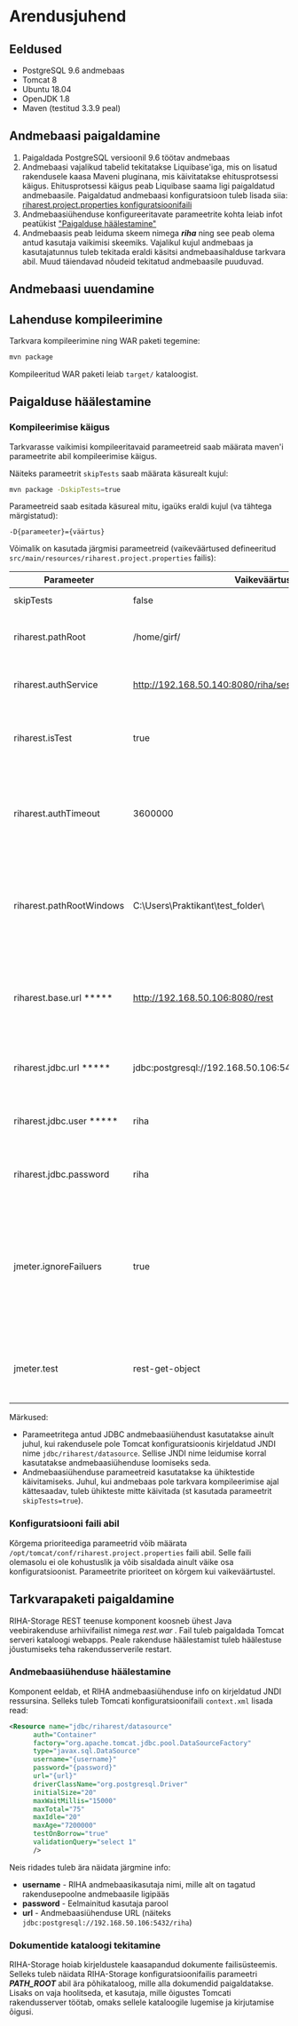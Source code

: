 # Arendusjuhend

## Eeldused

- PostgreSQL 9.6 andmebaas
- Tomcat 8
- Ubuntu 18.04
- OpenJDK 1.8
- Maven (testitud 3.3.9 peal) 

## Andmebaasi paigaldamine

1. Paigaldada PostgreSQL versioonil 9.6 töötav andmebaas
2. Andmebaasi vajalikud tabelid tekitatakse Liquibase'iga, mis on lisatud rakendusele kaasa Maveni pluginana, mis käivitatakse ehitusprotsessi käigus. Ehitusprotsessi käigus peab Liquibase saama ligi paigaldatud andmebaasile. Paigaldatud andmebaasi konfiguratsioon tuleb lisada siia: [riharest.project.properties konfiguratsioonifaili](https://github.com/e-gov/RIHA-Storage/blob/develop/src/main/resources/riharest.project.properties)
3. Andmebaasiühenduse konfigureeritavate parameetrite kohta leiab infot peatükist ["Paigalduse häälestamine"](#konfiguratsioon)
4. Andmebaasis peab leiduma skeem nimega **_riha_** ning see peab olema antud kasutaja
vaikimisi skeemiks. Vajalikul kujul andmebaas ja kasutajatunnus tuleb tekitada eraldi käsitsi 
andmebaasihalduse tarkvara abil. Muud täiendavad nõudeid tekitatud andmebaasile puuduvad.

## Andmebaasi uuendamine

## Lahenduse kompileerimine

Tarkvara kompileerimine ning WAR paketi tegemine:

```bash
mvn package
```

Kompileeritud WAR paketi leiab `target/` kataloogist.

<a name="konfiguratsioon"></a>
## Paigalduse häälestamine

### Kompileerimise käigus

Tarkvarasse vaikimisi kompileeritavaid parameetreid saab määrata maven'i parameetrite abil kompileerimise käigus.

Näiteks parameetrit `skipTests` saab määrata käsurealt kujul:

```bash
mvn package -DskipTests=true
```

Parameetreid saab esitada käsureal mitu, igaüks eraldi kujul (va tähtega märgistatud):
```
-D{parameeter}={väärtus}
```

Võimalik on kasutada järgmisi parameetreid (vaikeväärtused defineeritud `src/main/resources/riharest.project.properties` failis):

Parameeter               | Vaikeväärtus | Kirjeldus
-------------------------|--------------|----------
skipTests                | false        | Kui `true`, siis ühikteste ei käivitata
riharest.pathRoot        | /home/girf/  | Failitee, kuhu alla paigaldatakse RIHA dokumentidega seotud failid.
riharest.authService     | http://192.168.50.140:8080/riha/sessionManagementServlet | Autentimisteenuse URL, mille abil toimub sessioonitokeni valideerimine.
riharest.isTest          | true         | Kui väärtus on `true`, siis API aktsepteerib tokenina väärtust `testToken`, ilma seda valideerimata.
riharest.authTimeout     | 3600000      | Autentimise tokeni kehtivus millisekundites. Peale selle aja möödumist toimub REST teenuse poolt uuesti tokeni kontroll autentimisteenuse abil. 
riharest.pathRootWindows | C:\\Users\\Praktikant\\test_folder\\ | Failitee, kuhu alla paigaldatakse RIHA dokumentidega seotud failid. Kasutatakse juhul, kui lahendus on paigaldatud Windows'i operatsioonisüsteemiga arvutisse.
riharest.base.url *****  | http://192.168.50.106:8080/rest | URL, mille kaudu on RIHA REST API kättesaadav. Antud parameetri baasilt tekitatakse taastatavates vastustes URLid allalaaditavatele failidele.
riharest.jdbc.url *****  | jdbc:postgresql://192.168.50.106:5432/riha | RIHA andmebaasi JDBC andmebaasiühenduse URL
riharest.jdbc.user ***** | riha         | RIHA andmebaasi kasutajatunnus, kelle nimel peab REST API tegema andmebaasiühenduse
riharest.jdbc.password   | riha         | RIHA andmebaasi parool, kelle nimel peab REST API tegema andmebaasiühenduse 
jmeter.ignoreFailuers    | true         | Kui tõene, siis jMeter testskriptid ei peata tööd esimese ettetulnud vea peale, vaid töötavad lõpuni ning registreerivad kõik täitmise käigus juhtunud vead. Väära väärtuse korral registreeritakse ainult esimene juhtunud viga ning lõpetatakse töö.
jmeter.test              | rest-get-object | jMeter testi nimi, mis testifaasis tuleb käivitada. Võimalikud variandid vt kataloogis `src/test/jmeter` olevate failide nimed.


Märkused:

- Parameetritega antud JDBC andmebaasiühendust kasutatakse ainult juhul, kui rakendusele pole Tomcat konfiguratsioonis
kirjeldatud JNDI nime `jdbc/riharest/datasource`. Sellise JNDI nime leidumise korral kasutatakse andmebaasiühenduse 
loomiseks seda.
- Andmebaasiühenduse parameetreid kasutatakse ka ühiktestide käivitamiseks. Juhul, kui andmebaas pole tarkvara kompileerimise
ajal kättesaadav, tuleb ühikteste mitte käivitada (st kasutada parameetrit `skipTests=true`).

### Konfiguratsiooni faili abil

Kõrgema prioriteediga parameetrid võib määrata `/opt/tomcat/conf/riharest.project.properties` faili abil. Selle faili olemasolu ei ole kohustuslik ja võib sisaldada ainult väike osa konfiguratsioonist. Parameetrite prioriteet on kõrgem kui vaikeväärtustel.

## Tarkvarapaketi paigaldamine

RIHA-Storage REST teenuse komponent koosneb ühest Java veebirakenduse arhiivifailist nimega _rest.war_ . Fail tuleb
paigaldada Tomcat serveri kataloogi webapps. Peale rakenduse häälestamist tuleb häälestuse jõustumiseks
teha rakendusserverile restart.

### Andmebaasiühenduse häälestamine

Komponent eeldab, et RIHA andmebaasiühenduse info on kirjeldatud JNDI ressursina. Selleks tuleb Tomcati konfiguratsioonifaili
`context.xml` lisada read:

```xml
<Resource name="jdbc/riharest/datasource"
      auth="Container"
      factory="org.apache.tomcat.jdbc.pool.DataSourceFactory"
      type="javax.sql.DataSource"
      username="{username}"
      password="{password}"
      url="{url}"
      driverClassName="org.postgresql.Driver"
      initialSize="20"
      maxWaitMillis="15000"
      maxTotal="75"
      maxIdle="20"
      maxAge="7200000"
      testOnBorrow="true"
      validationQuery="select 1"
      />
```
Neis ridades tuleb ära näidata järgmine info:

- **username** - RIHA andmebaasikasutaja nimi, mille alt on tagatud rakendusepoolne andmebaasile ligipääs
- **password** - Eelmainitud kasutaja parool
- **url** - Andmebaasiühenduse URL (näiteks `jdbc:postgresql://192.168.50.106:5432/riha`)

### Dokumentide kataloogi tekitamine

RIHA-Storage hoiab kirjeldustele kaasapandud dokumente failisüsteemis. Selleks tuleb näidata RIHA-Storage 
konfiguratsioonifailis parameetri **_PATH_ROOT_** abil ära põhikataloog, mille alla dokumendid paigaldatakse.
Lisaks on vaja hoolitseda, et kasutaja, mille õigustes Tomcati rakendusserver töötab, omaks sellele kataloogile
lugemise ja kirjutamise õigusi.
